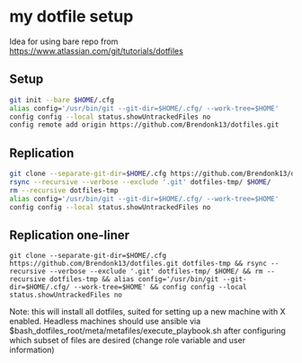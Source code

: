 # my dotfile setup
Idea for using bare repo from https://www.atlassian.com/git/tutorials/dotfiles

## Setup
```sh
git init --bare $HOME/.cfg
alias config='/usr/bin/git --git-dir=$HOME/.cfg/ --work-tree=$HOME'
config config --local status.showUntrackedFiles no
config remote add origin https://github.com/Brendonk13/dotfiles.git
```

## Replication
```sh
git clone --separate-git-dir=$HOME/.cfg https://github.com/Brendonk13/dotfiles.git dotfiles-tmp
rsync --recursive --verbose --exclude '.git' dotfiles-tmp/ $HOME/
rm --recursive dotfiles-tmp
alias config='/usr/bin/git --git-dir=$HOME/.cfg/ --work-tree=$HOME'
config config --local status.showUntrackedFiles no
```

## Replication one-liner
```
git clone --separate-git-dir=$HOME/.cfg https://github.com/Brendonk13/dotfiles.git dotfiles-tmp && rsync --recursive --verbose --exclude '.git' dotfiles-tmp/ $HOME/ && rm --recursive dotfiles-tmp && alias config='/usr/bin/git --git-dir=$HOME/.cfg/ --work-tree=$HOME' && config config --local status.showUntrackedFiles no
```
Note: this will install all dotfiles, suited for setting up a new machine with X enabled.
Headless machines should use ansible via $bash_dotfiles_root/meta/metafiles/execute_playbook.sh
after configuring which subset of files are desired (change role variable and user information)
